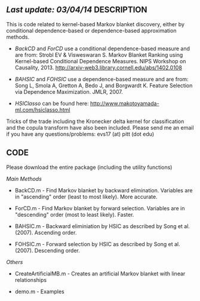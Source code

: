 *Last update: 03/04/14*
DESCRIPTION
-----------

This is code related to kernel-based Markov blanket discovery, either by conditional dependence-based or dependence-based approximation methods.

- *BackCD* and *ForCD* use a conditional dependence-based measure and are from: Strobl EV & Visweswaran S. Markov Blanket Ranking using Kernel-based Conditional Dependence Measures. NIPS Workshop on Causality, 2013. http://arxiv-web3.library.cornell.edu/abs/1402.0108

- *BAHSIC* and *FOHSIC* use a dependence-based measure and are from: Song L, Smola A, Gretton A, Bedo J, and Borgwardt K. Feature Selection via Dependence Maximization. JMLR, 2007.

- *HSIClasso* can be found here: http://www.makotoyamada-ml.com/hsiclasso.html

Tricks of the trade including the Kronecker delta kernel for classification and the copula transform have also been included. Please send me an email if you have any questions/problems: evs17 (at) pitt (dot edu)

CODE
----

Please download the entire package (including the utility functions)

*Main Methods*

- BackCD.m - Find Markov blanket by backward elimination. Variables are in "ascending" order (least to most likely). More accurate.

- ForCD.m - Find Markov blanket by forward selection. Variables are in "descending" order (most to least likely). Faster.

- BAHSIC.m - Backward eliminiation by HSIC as described by Song et al. (2007). Ascending order.

- FOHSIC.m - Forward selection by HSIC as described by Song et al. (2007). Descending order.

*Others*

- CreateArtificialMB.m - Creates an artificial Markov blanket with linear relationships

- demo.m - Examples

